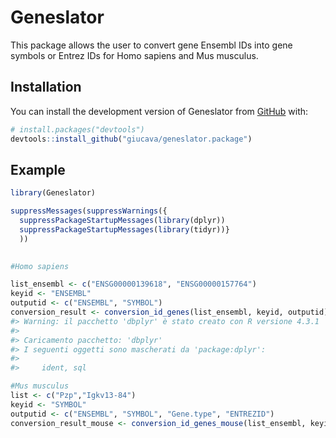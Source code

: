 
<!-- README.md is generated from README.Rmd. Please edit that file -->

# Geneslator

<!-- badges: start -->
<!-- badges: end -->

This package allows the user to convert gene Ensembl IDs into gene
symbols or Entrez IDs for Homo sapiens and Mus musculus.

## Installation

You can install the development version of Geneslator from
[GitHub](https://github.com/) with:

``` r
# install.packages("devtools")
devtools::install_github("giucava/geneslator.package")
```

## Example

``` r
library(Geneslator)
```

``` r
suppressMessages(suppressWarnings({
  suppressPackageStartupMessages(library(dplyr))
  suppressPackageStartupMessages(library(tidyr))}
  ))
  
```

``` r
#Homo sapiens

list_ensembl <- c("ENSG00000139618", "ENSG00000157764")
keyid <- "ENSEMBL"
outputid <- c("ENSEMBL", "SYMBOL")
conversion_result <- conversion_id_genes(list_ensembl, keyid, outputid)
#> Warning: il pacchetto 'dbplyr' è stato creato con R versione 4.3.1
#> 
#> Caricamento pacchetto: 'dbplyr'
#> I seguenti oggetti sono mascherati da 'package:dplyr':
#> 
#>     ident, sql

#Mus musculus
list <- c("Pzp","Igkv13-84")
keyid <- "SYMBOL"
outputid <- c("ENSEMBL", "SYMBOL", "Gene.type", "ENTREZID")
conversion_result_mouse <- conversion_id_genes_mouse(list_ensembl, keyid, outputid)
```
